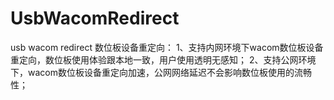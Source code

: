 # UsbWacomRedirect
usb wacom redirect 数位板设备重定向：
1、支持内网环境下wacom数位板设备重定向，数位板使用体验跟本地一致，用户使用透明无感知；
2、支持公网环境下，wacom数位板设备重定向加速，公网网络延迟不会影响数位板使用的流畅性；

